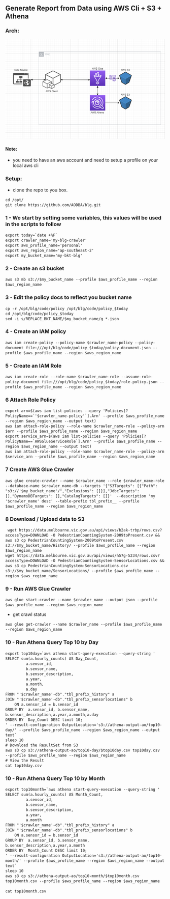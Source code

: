 
## Generate Report from Data using AWS Cli + S3 + Athena 

### Arch:
![Arch](https://github.com/AODBA/blg/blob/master/blg.PNG)
#### Note:
- you need to have an aws account and need to setup a profile on your local aws cli 

### Setup:
- clone the repo to you box.

```
cd /opt/
git clone https://github.com/AODBA/blg.git
```


### 1 - We start by setting some variables, this values will be used in the scripts to follow
```
export today=`date +%F`
export crawler_name='my-blg-crawler'
export aws_profile_name='personal'
export aws_region_name='ap-southeast-2'
export my_bucket_name='my-bkt-blg'
```

### 2 - Create an s3 bucket
```
aws s3 mb s3://$my_bucket_name --profile $aws_profile_name --region $aws_region_name
```

### 3 - Edit the policy docs to reflect you bucket name
```
cp -r /opt/blg/code/policy /opt/blg/code/policy_$today
cd /opt/blg/code/policy_$today
sed -i s/REPLACE_BKT_NAME/$my_bucket_name/g *.json
```

### 4 - Create an IAM policy
```
aws iam create-policy --policy-name $crawler_name-policy --policy-document file:///opt/blg/code/policy_$today/policy-document.json --profile $aws_profile_name --region $aws_region_name
```
### 5 - Create an IAM Role
```
aws iam create-role --role-name $crawler_name-role --assume-role-policy-document file:///opt/blg/code/policy_$today/role-policy.json --profile $aws_profile_name --region $aws_region_name
```
### 6 Attach Role Policy
```
export arn=$(aws iam list-policies --query 'Policies[?PolicyName==`'$crawler_name-policy'`].Arn' --profile $aws_profile_name --region $aws_region_name --output text)
aws iam attach-role-policy --role-name $crawler_name-role --policy-arn $arn --profile $aws_profile_name --region $aws_region_name
export service_arn=$(aws iam list-policies --query 'Policies[?PolicyName==`AWSGlueServiceRole`].Arn' --profile $aws_profile_name --region $aws_region_name --output text)
aws iam attach-role-policy --role-name $crawler_name-role --policy-arn $service_arn --profile $aws_profile_name --region $aws_region_name
```

### 7 Create AWS Glue Crawler
```
aws glue create-crawler --name $crawler_name --role $crawler_name-role --database-name $crawler_name-db --targets '{"S3Targets": [{"Path": "s3://'$my_bucket_name'/","Exclusions": []}],"JdbcTargets": [],"DynamoDBTargets": [],"CatalogTargets": []}'  --description 'my '$crawler_name' desc' --table-prefix tbl_prefix__ --profile $aws_profile_name --region $aws_region_name
```

### 8 Download / Upload data to S3
```
 wget https://data.melbourne.vic.gov.au/api/views/b2ak-trbp/rows.csv?accessType=DOWNLOAD -O PedestrianCountingSystem-2009toPresent.csv && aws s3 cp PedestrianCountingSystem-2009toPresent.csv s3://$my_bucket_name/History/ --profile $aws_profile_name --region $aws_region_name
wget https://data.melbourne.vic.gov.au/api/views/h57g-5234/rows.csv?accessType=DOWNLOAD -O PedestrianCountingSystem-SensorLocations.csv && aws s3 cp PedestrianCountingSystem-SensorLocations.csv s3://$my_bucket_name/SensorLocations/ --profile $aws_profile_name --region $aws_region_name
```


### 9 - Run AWS Glue Crawler 
```
aws glue start-crawler --name $crawler_name --output json --profile $aws_profile_name --region $aws_region_name
```

- get crawl status 
```
aws glue get-crawler --name $crawler_name --profile $aws_profile_name --region $aws_region_name
```

### 10 - Run Athena Query Top 10 by Day 
```
export top10day=`aws athena start-query-execution --query-string '
SELECT sum(a.hourly_counts) AS Day_Count,
         a.sensor_id,
         b.sensor_name,
         b.sensor_description,
         a.year,
         a.month,
         a.day
FROM "'$crawler_name'-db"."tbl_prefix_history" a
JOIN "'$crawler_name'-db"."tbl_prefix_sensorlocations" b
    ON a.sensor_id = b.sensor_id
GROUP BY  a.sensor_id, b.sensor_name, b.sensor_description,a.year,a.month,a.day
ORDER BY  Day_Count DESC limit 10;
' --result-configuration OutputLocation='s3://athena-output-ao/top10-day/' --profile $aws_profile_name --region $aws_region_name --output text`
sleep 10
# Download the ResultSet from S3
aws s3 cp s3://athena-output-ao/top10-day/$top10day.csv top10day.csv  --profile $aws_profile_name --region $aws_region_name
# View the Result
cat top10day.csv
```

### 10 - Run Athena Query Top 10 by Month
```
export top10month=`aws athena start-query-execution --query-string '
SELECT sum(a.hourly_counts) AS Month_Count,
         a.sensor_id,
         b.sensor_name,
         b.sensor_description,
         a.year,
         a.month
FROM "'$crawler_name'-db"."tbl_prefix_history" a
JOIN "'$crawler_name'-db"."tbl_prefix_sensorlocations" b
    ON a.sensor_id = b.sensor_id
GROUP BY  a.sensor_id, b.sensor_name, b.sensor_description,a.year,a.month
ORDER BY  Month_Count DESC limit 10;
' --result-configuration OutputLocation='s3://athena-output-ao/top10-month/' --profile $aws_profile_name --region $aws_region_name --output text`
sleep 10
aws s3 cp s3://athena-output-ao/top10-month/$top10month.csv top10month.csv --profile $aws_profile_name --region $aws_region_name

cat top10month.csv

```

